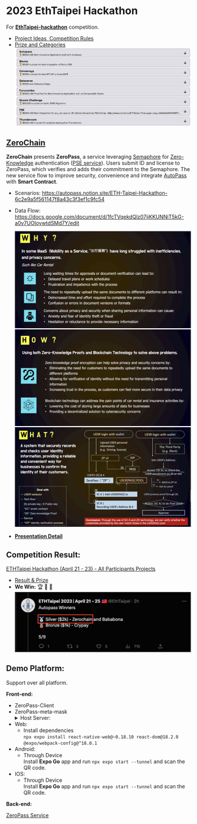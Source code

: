 # 2023 EthTaipei Hackathon

For [**EthTaipei-hackathon**](https://taikai.network/ethtaipei/hackathons/hackathon/prizes) competition.

- [Project Ideas, Competition Rules](https://docs.google.com/document/d/1P1IHRy7ix4IYtiTw7-Pmn9gFjAdUsHQrz0ZSRZtfEEE/edit#)
- [Prize and Categories](https://taikai.network/ethtaipei/hackathons/hackathon/categories)
  ![](https://github.com/D50000/2023-EthTaipei-Hackathon/blob/main/archive/categories.jpg)

## [ZeroChain](https://taikai.network/ethtaipei/hackathons/hackathon/projects/clgsr3qg96196390101256ssyd5/idea)

**ZeroChain** presents **ZeroPass**, a service leveraging [Semaphore](https://semaphore.appliedzkp.org/docs/introduction) for [Zero-Knowledge](https://en.wikipedia.org/wiki/Zero-knowledge_proof) authentication ([PSE service](https://appliedzkp.org/?fbclid=IwAR1clr8HCpsV4PV8lS48oBMu3jd7bwEVOL6BqK9TDGmit8tWpZVWqr8iKmM#top)). Users submit ID and license to ZeroPass, which verifies and adds their commitment to the Semaphore. The new service flow to improve security, convenience and integrate [AutoPass](https://autopass.notion.site/ETH-Taipei-Hackathon-6c2e9a5f561147f8a43c3f3ef1c9fc54) with **Smart Contract**.

- Scenarios: https://autopass.notion.site/ETH-Taipei-Hackathon-6c2e9a5f561147f8a43c3f3ef1c9fc54
- Data Flow: https://docs.google.com/document/d/1fcTVqekdQlz07ijKKUNNiT5kG-a0v7UOIoywtdSMd7Y/edit

  ![](https://github.com/D50000/2023-EthTaipei-Hackathon/blob/main/archive/why.jpg)  
  ![](https://github.com/D50000/2023-EthTaipei-Hackathon/blob/main/archive/how.jpg)  
  ![](https://github.com/D50000/2023-EthTaipei-Hackathon/blob/main/archive/what.jpg)

- **[Presentation Detail](https://taikai.network/ethtaipei/hackathons/hackathon/projects/clgsr3qg96196390101256ssyd5/idea)**

## Competition Result:

[ETHTaipei Hackathon (April 21 - 23) - All Participants Projects](https://taikai.network/ethtaipei/hackathons/hackathon/projects)

- [Result & Prize](https://twitter.com/EthTaipei/status/1652953655723855872)
- **We Win:** 🏆 🏅 👏  
  ![](https://github.com/D50000/2023-EthTaipei-Hackathon/blob/main/archive/zeroChain.jpg)

## Demo Platform:

Support over all platform.

**Front-end:**

- ZeroPass-Client
- ZeroPass-meta-mask
  <details>
  <summary>Host Server:</summary>
- Web:
  - Install dependencies  
    `npx expo install react-native-web@~0.18.10 react-dom@18.2.0 @expo/webpack-config@^18.0.1`
- Android:
  - Through Device  
    Install **Expo Go** app and run `npx expo start --tunnel` and scan the QR code.
- IOS:
  - Through Device  
   Install **Expo Go** app and run `npx expo start --tunnel` and scan the QR code.
  </details>

**Back-end:**

[ZeroPass Service](https://github.com/D50000/ZeroPass)
